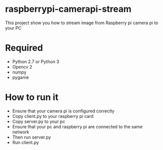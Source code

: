 # raspberrypi-camerapi-stream
This project show you how to stream image from Raspberry pi camera pi to your PC

# Required 
 - Python 2.7 or Python 3
 - Opencv 2
 - numpy
 - pygame
 
# How to run it
- Ensure that your camera pi is configured correctly
- Copy client.py to your raspberry pi card
- Copy server.py to your pc
- Ensure that your pc and raspberry pi are connected to the same network
- Then run server.py
- Run client.py
